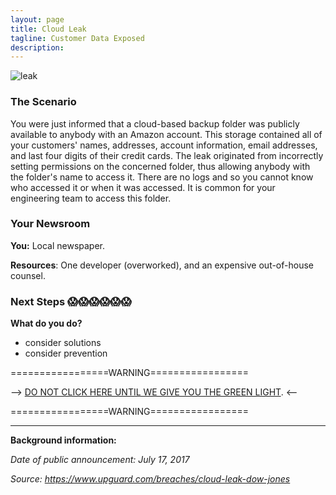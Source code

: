 ```yaml
---
layout: page
title: Cloud Leak
tagline: Customer Data Exposed
description:
---
```


![leak](https://media.giphy.com/media/JGunlb6LbQlz2/giphy.gif)

### The Scenario
You were just informed that a cloud-based backup folder was publicly available to anybody with an Amazon account. This storage contained all of your customers' names, addresses, account information, email addresses, and last four digits of their credit cards. The leak originated from incorrectly setting permissions on the concerned folder, thus allowing anybody with the folder's name to access it. There are no logs and so you cannot know who accessed it or when it was accessed. It is common for your engineering team to access this folder.

### Your Newsroom
**You:** Local newspaper.

**Resources**:  One developer (overworked), and an expensive out-of-house counsel.

### Next Steps 😱😱😱😱😱😱
**What do you do?**
 + consider solutions
 + consider prevention


=================WARNING=================

--> [DO NOT CLICK HERE UNTIL WE GIVE YOU THE GREEN LIGHT](./additional/cloud-leak-2.html). <--

=================WARNING=================

---

**Background information:**

*Date of public announcement: July 17, 2017*

*Source: https://www.upguard.com/breaches/cloud-leak-dow-jones*
